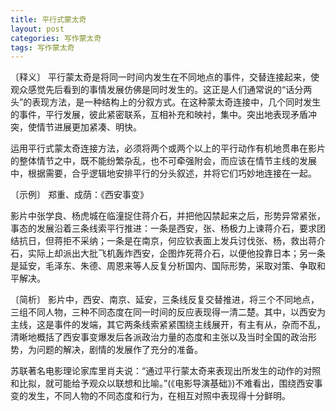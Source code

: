 ```yaml
---
title: 平行式蒙太奇
layout: post
categories: 写作蒙太奇
tags: 写作蒙太奇
---
```


〔释义〕 平行蒙太奇是将同一时间内发生在不同地点的事件，交替连接起来，使观众感觉先后看到的事情发展仿佛是同时发生的。这正是人们通常说的“话分两头”的表现方法，是一种结构上的分叙方式。在这种蒙太奇连接中，几个同时发生的事件，平行发展，彼此紧密联系，互相补充和映衬，集中。突出地表现矛盾冲突，使情节进展更加紧凑、明快。

运用平行式蒙太奇连接方法，必须将两个或两个以上的平行动作有机地贯串在影片的整体情节之中，既不能纷繁杂乱，也不可牵强附会，而应该在情节主线的发展中，根据需要，合乎逻辑地安排平行的分头叙述，并将它们巧妙地连接在一起。

〔示例〕 郑重、成荫：《西安事变》

影片中张学良、杨虎城在临潼捉住蒋介石，并把他囚禁起来之后，形势异常紧张，事态的发展沿着三条线索平行推进：一条是西安，张、杨极力上谏蒋介石，要求团结抗日，但蒋拒不采纳；一条是在南京，何应钦表面上发兵讨伐张、杨，救出蒋介石，实际上却派出大批飞机轰炸西安，企图炸死蒋介石，以便他投靠日本；另一条是延安，毛泽东、朱德、周恩来等人反复分析国内、国际形势，采取对策、争取和平解决。

〔简析〕 影片中，西安、南京、延安，三条线反复交替推进，将三个不同地点，三组不同人物，三种不同态度在同一时间的反应表现得一清二楚。其中，以西安为主线，这是事件的发端，其它两条线索紧紧围绕主线展开，有主有从，杂而不乱，清晰地概括了西安事变爆发后各派政治力量的态度和主张以及当时全国的政治形势，为问题的解决，剧情的发展作了充分的准备。

苏联著名电影理论家库里肖夫说：“通过平行蒙太奇来表现出所发生的动作的对照和比拟，就可能给予观众以联想和比喻。”(《电影导演基础》)不难看出，围绕西安事变的发生，不同人物的不同态度和行为，在相互对照中表现得十分鲜明。 